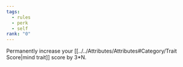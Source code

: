 ```yaml
---
tags:
  - rules
  - perk
  - self
rank: "0"
---
```

Permanently increase your [[../../Attributes/Attributes#Category/Trait Score|mind trait]] score by 3*N.